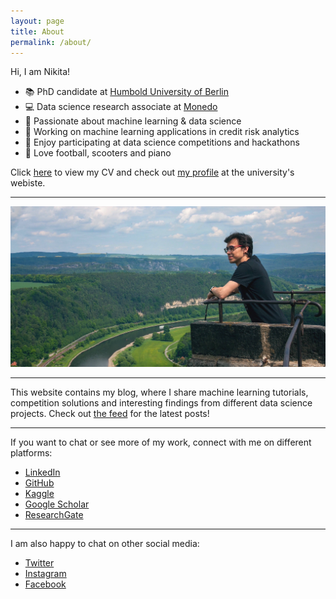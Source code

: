 ```yaml
---
layout: page
title: About
permalink: /about/
---
```


Hi, I am Nikita!

- 📚 PhD candidate at [Humbold University of Berlin](https://www.wiwi.hu-berlin.de/en)
- 💻 Data science research associate at [Monedo](https://www.monedo.com) 
- 🤖 Passionate about machine learning & data science
- 🏦 Working on machine learning applications in credit risk analytics
- 🏅 Enjoy participating at data science competitions and hackathons
- 🧩 Love football, scooters and piano

Click [here](https://kozodoi.me/cv.pdf) to view my CV and check out [my profile](https://www.wiwi.hu-berlin.de/en/Professorships/bwl/wi/personen-en/nikita-kozodoi-m-sc/nikita-kozodoi-m-sc) at the university's webiste.

---

![photo](../images/photo.jpg)

---

This website contains my blog, where I share machine learning tutorials, competition solutions and interesting findings from different data science projects. Check out [the feed](https://kozodoi.me) for the latest posts!

---

If you want to chat or see more of my work, connect with me on different platforms:

<ul>
  <li><a href="https://www.linkedin.com/in/kozodoi">LinkedIn</a></li>
  <li><a href="https://github.com/kozodoi">GitHub</a></li>
  <li><a href="https://www.kaggle.com/kozodoi">Kaggle</a></li>
  <li><a href="https://scholar.google.com/citations?user=58tMuD0AAAAJ&amp;hl=en">Google Scholar</a></li>
  <li><a href="https://www.researchgate.net/profile/Nikita_Kozodoi">ResearchGate</a></li>
</ul>

---

I am also happy to chat on other social media:

<ul>
  <li><a href="https://twitter.com/n_kozodoi">Twitter</a></li>
  <li><a href="https://www.instagram.com/n_kozodoi/">Instagram</a></li>
  <li><a href="https://www.facebook.com/n.kozodoi/">Facebook</a></li>
</ul>
